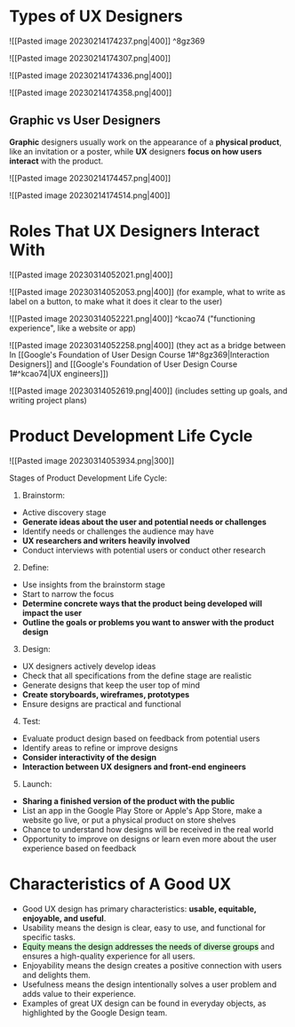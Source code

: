 # Types of UX Designers

![[Pasted image 20230214174237.png|400]] ^8gz369

![[Pasted image 20230214174307.png|400]]

![[Pasted image 20230214174336.png|400]]

![[Pasted image 20230214174358.png|400]]

## Graphic vs User Designers
**Graphic** designers usually work on the appearance of a **physical product**, like an invitation or a poster, while **UX** designers **focus on how users interact** with the product.

![[Pasted image 20230214174457.png|400]]

![[Pasted image 20230214174514.png|400]]

# Roles That UX Designers Interact With

![[Pasted image 20230314052021.png|400]]

![[Pasted image 20230314052053.png|400]]
(for example, what to write as label on a button, to make what it does it clear to the user)

![[Pasted image 20230314052221.png|400]]
 ^kcao74
("functioning experience", like a website or app)

![[Pasted image 20230314052258.png|400]]
(they act as a bridge between In [[Google's Foundation of User Design Course 1#^8gz369|Interaction Designers]] and [[Google's Foundation of User Design Course 1#^kcao74|UX engineers]])

![[Pasted image 20230314052619.png|400]]
(includes setting up goals, and writing project plans)


# Product Development Life Cycle

![[Pasted image 20230314053934.png|300]]

Stages of Product Development Life Cycle:

1.  Brainstorm:

-   Active discovery stage
-   **Generate ideas about the user and potential needs or challenges**
-   Identify needs or challenges the audience may have
-   **UX researchers and writers heavily involved**
-   Conduct interviews with potential users or conduct other research

2.  Define:

-   Use insights from the brainstorm stage
-   Start to narrow the focus
-   **Determine concrete ways that the product being developed will impact the user**
-   **Outline the goals or problems you want to answer with the product design**

3.  Design:

-   UX designers actively develop ideas
-   Check that all specifications from the define stage are realistic
-   Generate designs that keep the user top of mind
-   **Create storyboards, wireframes, prototypes**
-   Ensure designs are practical and functional

4.  Test:

-   Evaluate product design based on feedback from potential users
-   Identify areas to refine or improve designs
-   **Consider interactivity of the design**
-   **Interaction between UX designers and front-end engineers**

5.  Launch:

-   **Sharing a finished version of the product with the public**
-   List an app in the Google Play Store or Apple's App Store, make a website go live, or put a physical product on store shelves
-   Chance to understand how designs will be received in the real world
-   Opportunity to improve on designs or learn even more about the user experience based on feedback

# Characteristics of A Good UX
-   Good UX design has primary characteristics: **usable, equitable, enjoyable, and useful**.
-   Usability means the design is clear, easy to use, and functional for specific tasks.
-   <mark style="background: #BBFABBA6;">Equity means the design addresses the needs of diverse groups</mark> and ensures a high-quality experience for all users.
-   Enjoyability means the design creates a positive connection with users and delights them.
-   Usefulness means the design intentionally solves a user problem and adds value to their experience.
-   Examples of great UX design can be found in everyday objects, as highlighted by the Google Design team.

